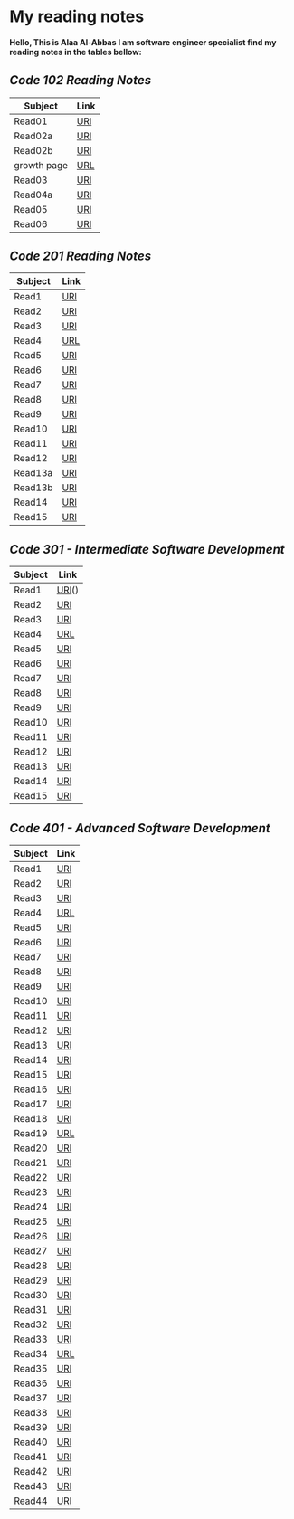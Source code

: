 # **My reading notes**

#### Hello, This is Alaa Al-Abbas I am software engineer specialist find my reading notes in the tables bellow:


## *Code 102 Reading Notes*

| Subject     | Link                                                     |
| ----------- | -----------                                              |
| Read01      | [URl](read01.md)                                         |
| Read02a     | [URl](read02a.md)                                        |
| Read02b     | [URl](read02b.md)                                        |
|growth page  | [URL](growth.md)                                         |
| Read03      | [URl](read03.md)                                         |
| Read04a     | [URl](read04a.md)                                        |
| Read05      | [URl](read05.md)                                         |
| Read06      | [URl](read06.md)                                         |

## *Code 201 Reading Notes*

| Subject     | Link                                                     |
| ----------- | -----------                                              |
| Read1       | [URl](Read1.md)                                          |
| Read2       | [URl](Read2.md)                                          |
| Read3       | [URl](Read3.md)                                          |
| Read4       | [URL](Read4.md)                                          |
| Read5       | [URl](Read5.md)                                          |
| Read6       | [URl](Read6.md)                                          |
| Read7       | [URl](Read7.md)                                          |
| Read8       | [URl](Read8.md)                                          |
| Read9       | [URl](Read9.md)                                          |
| Read10      | [URl](Read10.md)                                         |
| Read11      | [URl](Read11.md)                                         |
| Read12      | [URl](Read12.md)                                         |
| Read13a     | [URl](Read13a.md)                                        |
| Read13b     | [URl](Read13b.md)                                        |
| Read14      | [URl](Read14.md)                                         |
| Read15      | [URl](Read15.md)                                         |   

## *Code 301 - Intermediate Software Development*

| Subject     | Link                                             |
| ----------- | -----------                                      |
| Read1       | [URl](readclass1.md)()                                          |
| Read2       | [URl](Readclass2_301.md)                                          |
| Read3       | [URl](readclass3.md)                                          |
| Read4       | [URL](readclass4.md)                                          |
| Read5       | [URl](readclass5.md)                                          |
| Read6       | [URl](readclass6.md)                                          |
| Read7       | [URl](readclass7.md)                                          |
| Read8       | [URl](readclass8.md)                                          |
| Read9       | [URl](readclass9.md)                                          |
| Read10      | [URl](readclass10.md)                                          |
| Read11      | [URl](Readclass11.md)                                          |
| Read12      | [URl](Readclass12.md)                                          |
| Read13      | [URl]()                                          |
| Read14      | [URl]()                                          |
| Read15      | [URl]()                                          |  



## *Code 401 - Advanced Software Development*

| Subject     | Link                                             |
| ----------- | -----------                                      |
| Read1       | [URl](read1.md)                                  |
| Read2       | [URl](read2.md)                                          |
| Read3       | [URl](read3.md)                                          |
| Read4       | [URL](read4(401).md)                                          |
| Read5       | [URl]()                                          |
| Read6       | [URl]()                                          |
| Read7       | [URl]()                                          |
| Read8       | [URl]()                                          |
| Read9       | [URl]()                                          |
| Read10      | [URl]()                                          |
| Read11      | [URl]()                                          |
| Read12      | [URl]()                                          |
| Read13      | [URl]()                                          |
| Read14      | [URl]()                                          |
| Read15      | [URl]()                                          |  
| Read16      | [URl]()                                          |
| Read17      | [URl]()                                          |
| Read18      | [URl]()                                          |
| Read19      | [URL]()                                          |
| Read20      | [URl]()                                          |
| Read21      | [URl]()                                          |
| Read22      | [URl]()                                          |
| Read23      | [URl]()                                          |
| Read24      | [URl]()                                          |
| Read25      | [URl]()                                          |
| Read26      | [URl]()                                          |
| Read27      | [URl]()                                          |
| Read28      | [URl]()                                          |
| Read29      | [URl]()                                          |
| Read30      | [URl]()                                          |  
| Read31      | [URl]()                                          |
| Read32      | [URl]()                                          |
| Read33      | [URl]()                                          |
| Read34      | [URL]()                                          |
| Read35      | [URl]()                                          |
| Read36      | [URl]()                                          |
| Read37      | [URl]()                                          |
| Read38      | [URl]()                                          |
| Read39      | [URl]()                                          |
| Read40      | [URl]()                                          |
| Read41      | [URl]()                                          |
| Read42      | [URl]()                                          |
| Read43      | [URl]()                                          |
| Read44      | [URl]()                                          |

